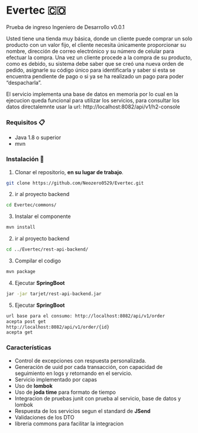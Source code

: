 # Evertec :colombia:
Prueba de ingreso Ingeniero de Desarrollo v0.0.1

Usted tiene una tienda muy básica, donde un cliente puede comprar un solo producto
con un valor fijo, el cliente necesita únicamente proporcionar su nombre, dirección de
correo electrónico y su número de celular para efectuar la compra. Una vez un cliente
procede a la compra de su producto, como es debido, su sistema debe saber que se creó
una nueva orden de pedido, asignarle su código único para identificarla y saber si esta se
encuentra pendiente de pago o si ya se ha realizado un pago para poder “despacharla”.

El servicio implementa una base de datos en memoria por lo cual en la ejecucion queda funcional para utilizar los servicios, para consultar los datos directalemnte usar la url: http://localhost:8082/api/v1/h2-console
### Requisitos 📋
- Java 1.8 o superior
- mvn

### Instalación 🔧
1. Clonar el repositorio, **en su lugar de trabajo**.

```sh 
git clone https://github.com/Neozero0529/Evertec.git
```
2. ir al proyecto backend
```sh 
cd Evertec/commons/
```
3. Instalar el componente
```sh 
mvn install
```
2. ir al proyecto backend
```sh 
cd ../Evertec/rest-api-backend/
```
3. Compilar el codigo
```sh 
mvn package
```
4. Ejecutar **SpringBoot**
```sh 
jar -jar tarjet/rest-api-backend.jar
```
5. Ejecutar **SpringBoot**
```sh 
url base para el consumo: http://localhost:8082/api/v1/order 
acepta post get
http://localhost:8082/api/v1/order/{id}
acepta get
```

### Características
- Control de excepciones con respuesta personalizada.
- Generación de uuid por cada transacción, con capacidad de seguimiento en logs y retornando en el servicio.
- Servicio implementado por capas
- Uso de **lombok**
- Uso de **joda time** para formato de tiempo
- Integracion de pruebas junit con prueba al servicio, base de datos y lombok
- Respuesta de los servicios segun el standard de **JSend**
- Validaciones de los DTO
- libreria commons para facilitar la integracion